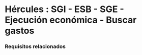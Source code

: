# Hércules : SGI \- ESB \- SGE \- Ejecución económica \- Buscar gastos



### Requisitos relacionados






